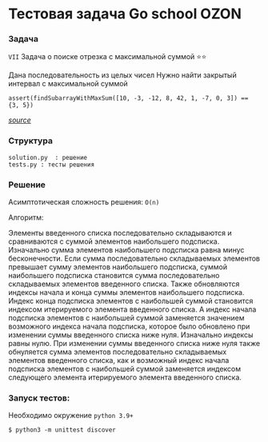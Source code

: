 # Тестовая задача Go school OZON

### Задача
`VII` Задача о поиске отрезка с максимальной суммой ⭐⭐

Дана последовательность из целых чисел
Нужно найти закрытый  интервал с максимальной суммой
```
assert(findSubarrayWithMaxSum([10, -3, -12, 8, 42, 1, -7, 0, 3]) == {3, 5})
```
_[source](https://gist.github.com/rusdevops/d85340e26aeac720c338874492adf637#file-7-md)_

### Структура
    solution.py  : решение
    tests.py : тесты решения
### Решение
Асимптотическая сложность решения: `O(n)`

Алгоритм:

Элементы введенного списка последовательно складываются и сравниваются с суммой элементов наибольшего подсписка. 
Изначально сумма элементов наибольшего подсписка равна минус бесконечности.
Если сумма последовательно складываемых элементов превышает сумму элементов наибольшего подсписка, суммой наибольшего подсписка становится сумма последовательно складываемых элементов введенного списка.
Также обновляются индексы начала и конца суммы элементов наибольшего подсписка.
Индекс конца подсписка элементов с наибольшей суммой становится индексом итерируемого элемента введенного списка.
А индекс начала подсписка элементов с наибольшей суммой заменяется значением возможного индекса начала подсписка, которое было обновлено при изменении суммы введенного списка ниже нуля.
Изначально индексы равны нулю.
При изменении суммы введенного списка ниже нуля также обнуляется сумма элементов последовательно складываемых элементов введенного списка, как и возможный индекс начала подсписка элементов с наибольшей суммой заменяется индексом следующего элемента итерируемого элемента введенного списка.

### Запуск тестов:

Необходимо окружение `python 3.9+`

    $ python3 -m unittest discover
